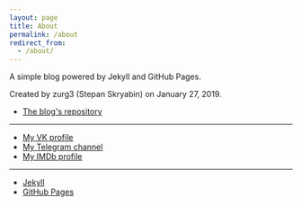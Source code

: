```yaml
---
layout: page
title: About
permalink: /about
redirect_from:
  - /about/
---
```

A simple blog powered by Jekyll and GitHub Pages.

Created by zurg3 (Stepan Skryabin) on January 27, 2019.

- [The blog's repository](https://github.com/zurg3/jekyll-blog)

-----

- [My VK profile](https://vk.com/zurg3)
- [My Telegram channel](https://t.me/zurg3channel)
- [My IMDb profile](https://www.imdb.com/user/ur83227326/)

-----

- [Jekyll](https://jekyllrb.com)
- [GitHub Pages](https://pages.github.com)
